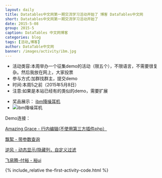 ```yaml
---
layout: daily
title: Datatables中文网第一期交流学习活动开始了 博客 DataTables中文网
short: Datatables中文网第一期交流学习活动开始了
date: 2015-5-08
group: 2015-5
caption: DataTables 中文网博客
categories: blog
tags: [活动,博客]
author: DataTable中文网
banner: /images/activity/ibm.jpg
---
```


- 活动类容:本周举办一个征集demo的活动（限五个），不限语言，不需要很复杂。然后我放在网上，大家投票
- 参与方式:加群找群主，提交demo
- 时间:本周5之前（2015年5月8日）
- 注意:如果是本站已经有的类似的demo，需要扩展

<!--more-->

- 奖品展示： [ibm降噪耳机](http://s.taobao.com/search?q=ibm+%E9%99%8D%E5%99%AA%E8%80%B3%E6%9C%BA&commend=all&ssid=s5-e&search_type=item&sourceId=tb.index&spm=1.7274553.1997520841.1&initiative_id=tbindexz_20150427,"IBM降噪耳机2个")
- ![ibm降噪耳机]({{site.wlan_url}}/images/activity/ibm.jpg)

Demo连接：

[Amazing Grace - 行内编辑(不使用第三方插件php）]({{site.wlan_url}}/example/user_share/inline_edit_no_plugin.html)

[飘絮 - 带参数查询](/example/user_share/send_extra_param.html)

[逆风 - 动态显示/隐藏列，自定义过滤](/example/user_share/custom_hide_filter_column.html)

[飞易腾-付裕 - 裕ui ](/example/user_share/yuui.html)

{% include_relative the-first-activity-code.html %}